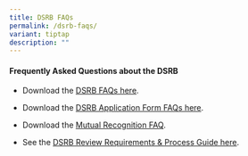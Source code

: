 ```yaml
---
title: DSRB FAQs
permalink: /dsrb-faqs/
variant: tiptap
description: ""
---
```

<h4><strong>Frequently Asked Questions about the DSRB</strong></h4>
<ul data-tight="true" class="tight">
<li>
<p>Download the <a href="/files/Ethics/Section_A___General_FAQs_v010425.pdf" rel="noopener nofollow" target="_blank">DSRB FAQs here</a>.</p>
</li>
<li>
<p>Download the <a href="/files/Ethics/FAQs_DSRB_Application_Form.pdf" rel="noopener noreferrer nofollow" target="_blank">DSRB Application Form FAQs here</a>.</p>
</li>
<li>
<p>Download the <a href="/files/Ethics/Mutual_Recognition_FAQ___260925.pdf" rel="noopener nofollow" target="_blank">Mutual Recognition FAQ</a>.</p>
</li>
<li>
<p>See the <a href="/dsrb-reviewguide/" rel="noopener nofollow" target="_blank">DSRB Review Requirements &amp; Process Guide here</a>.</p>
</li>
</ul>
<p></p>